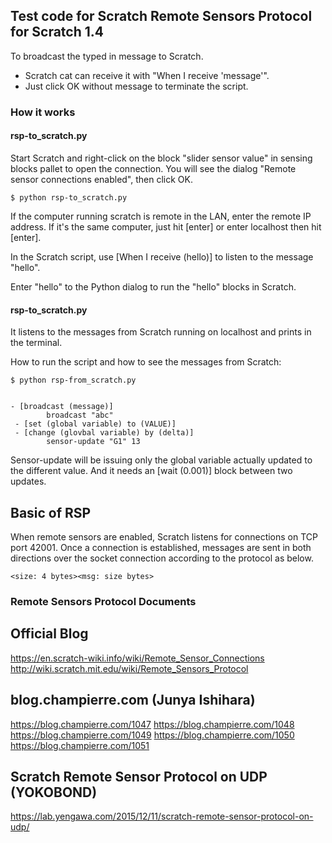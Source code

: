## Test code for Scratch Remote Sensors Protocol for Scratch 1.4

To broadcast the typed in message to Scratch.

 - Scratch cat can receive it with "When I receive 'message'".
 - Just click OK without message to terminate the script.

### How it works
#### rsp-to_scratch.py

Start Scratch and right-click on the block "slider sensor value" in sensing blocks pallet to open the connection. You will see the dialog "Remote sensor connections enabled", then click OK.

```
$ python rsp-to_scratch.py
```

If the computer running scratch is remote in the LAN, enter the remote IP address. If it's the same computer, just hit [enter] or enter localhost then hit [enter].

In the Scratch script, use [When I receive (hello)] to listen to the message "hello".

Enter "hello" to the Python dialog to run the "hello" blocks in Scratch.


#### rsp-to_scratch.py

It listens to the messages from Scratch running on localhost and prints in the terminal.

How to run the script and how to see the messages from Scratch:

```
$ python rsp-from_scratch.py


- [broadcast (message)]
        broadcast "abc"
 - [set (global variable) to (VALUE)]
 - [change (glovbal variable) by (delta)]
        sensor-update "G1" 13
```

Sensor-update will be issuing only the global variable actually updated to the different value. And it needs an [wait (0.001)] block between two updates.

## Basic of RSP
When remote sensors are enabled, Scratch listens for connections on TCP port 42001. Once a connection is established, messages are sent in both directions over the socket connection according to the protocol as below.

```
<size: 4 bytes><msg: size bytes>
```



### Remote Sensors Protocol Documents

## Official Blog
https://en.scratch-wiki.info/wiki/Remote_Sensor_Connections
http://wiki.scratch.mit.edu/wiki/Remote_Sensors_Protocol

## blog.champierre.com (Junya Ishihara)

https://blog.champierre.com/1047
https://blog.champierre.com/1048
https://blog.champierre.com/1049
https://blog.champierre.com/1050
https://blog.champierre.com/1051

## Scratch Remote Sensor Protocol on UDP (YOKOBOND)
https://lab.yengawa.com/2015/12/11/scratch-remote-sensor-protocol-on-udp/

